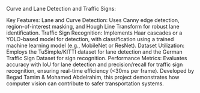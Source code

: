 Curve and Lane Detection and Traffic Signs:

Key Features:
Lane and Curve Detection: Uses Canny edge detection, region-of-interest masking, and Hough Line Transform for robust lane identification.
Traffic Sign Recognition: Implements Haar cascades or a YOLO-based model for detection, with classification using a trained machine learning model (e.g., MobileNet or ResNet).
Dataset Utilization: Employs the TuSimple/KITTI dataset for lane detection and the German Traffic Sign Dataset for sign recognition.
Performance Metrics: Evaluates accuracy with IoU for lane detection and precision/recall for traffic sign recognition, ensuring real-time efficiency (<30ms per frame).
Developed by Begad Tamim & Mohamed Abdelrahim, this project demonstrates how computer vision can contribute to safer transportation systems.

